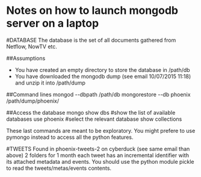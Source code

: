 Notes on how to launch mongodb server on a laptop
===================================

#DATABASE
The database is the set of all documents gathered from Netflow, NowTV etc.

##Assumptions
* You have created an empty directory to store the database in /path/db
* You have downloaded the mongodb dump (see email 10/07/2015 11:18) and unzip it into /path/dump

##Command lines
mongod --dbpath /path/db
mongorestore --db phoenix /path/dump/phoenix/

##Access the database
mongo
show dbs #show the list of available databases
use phoenix #select the relevant database
show collections

These last commands are meant to be exploratory. You might prefere to use pymongo instead to access all the python features.

#TWEETS
Found in phoenix-tweets-2 on cyberduck (see same email than above)
2 folders for 1 month
each tweet has an incremental identifier with its attached metadata and events.
You should use the python module pickle to read the tweets/metas/events contents.

